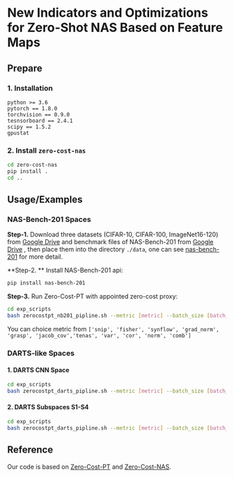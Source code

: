 # New Indicators and Optimizations for Zero-Shot NAS Based on Feature Maps

## Prepare

### 1. Installation

```
python >= 3.6
pytorch == 1.8.0
torchvision == 0.9.0
tesnsorboard == 2.4.1
scipy == 1.5.2
gpustat
```
### 2. Install `zero-cost-nas`

```bash
cd zero-cost-nas
pip install .
cd ..
```

## Usage/Examples

### NAS-Bench-201 Spaces

**Step-1.** Download three datasets (CIFAR-10, CIFAR-100, ImageNet16-120) from [Google Drive](https://drive.google.com/drive/folders/1T3UIyZXUhMmIuJLOBMIYKAsJknAtrrO4) and benchmark files of NAS-Bench-201 from [Google Drive](https://drive.google.com/file/d/1SKW0Cu0u8-gb18zDpaAGi0f74UdXeGKs/view) , then place them into the directory `./data`, one can see [nas-bench-201](https://pypi.org/project/nas-bench-201/) for more detail.

**Step-2. ** Install NAS-Bench-201 api:

```bash
pip install nas-bench-201
```

**Step-3.** Run Zero-Cost-PT with appointed zero-cost proxy:

```bash
cd exp_scripts
bash zerocostpt_nb201_pipline.sh --metric [metric] --batch_size [batch_size] --seed [seed]
```

You can choice metric from `['snip', 'fisher', 'synflow', 'grad_norm', 'grasp', 'jacob_cov','tenas', 'var', 'cor', 'norm', 'comb'] `

### DARTS-like Spaces

#### 1. DARTS CNN Space

```bash
cd exp_scripts
bash zerocostpt_darts_pipline.sh --metric [metric] --batch_size [batch_size] --seed [seed]
```

#### 2. DARTS Subspaces S1-S4

````bash
cd exp_scripts
bash zerocostpt_darts_pipline.sh --metric [metric] --batch_size [batch_size] --seed [seed] --space [s1-s4]
````

## Reference

Our code is based on [Zero-Cost-PT](https://github.com/zerocostptnas/zerocost_operation_score) and [Zero-Cost-NAS](https://github.com/SamsungLabs/zero-cost-nas).





